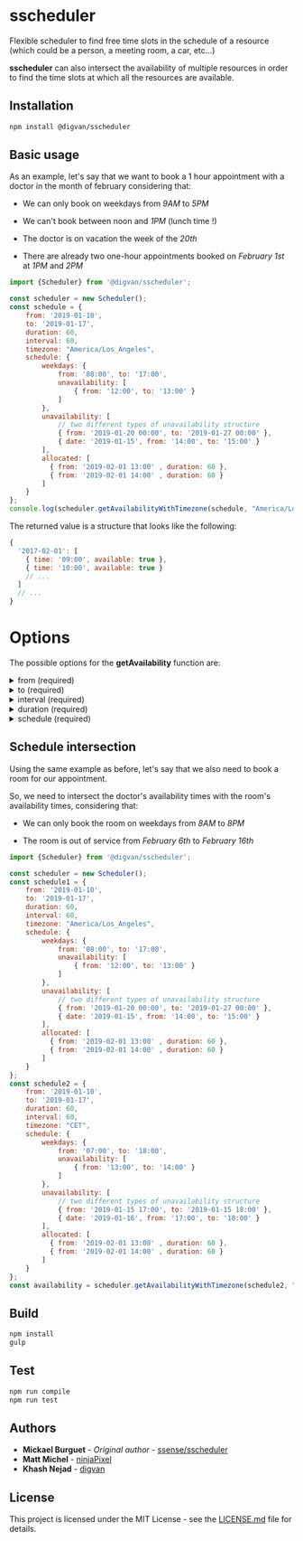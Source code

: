# sscheduler

Flexible scheduler to find free time slots in the schedule of a resource (which could be a person, a meeting room, a car, etc...)

**sscheduler** can also intersect the availability of multiple resources in order to find the time slots at which all the resources are available.

## Installation

```bash
npm install @digvan/sscheduler
```

## Basic usage

As an example, let's say that we want to book a 1 hour appointment with a doctor in the month of february considering that:

  * We can only book on weekdays from *9AM* to *5PM*

  * We can't book between noon and *1PM* (lunch time !)

  * The doctor is on vacation the week of the *20th*

  * There are already two one-hour appointments booked on *February 1st* at *1PM* and *2PM*

```javascript
import {Scheduler} from '@digvan/sscheduler';

const scheduler = new Scheduler();
const schedule = {
    from: '2019-01-10',
    to: '2019-01-17',
    duration: 60,
    interval: 60,
    timezone: "America/Los_Angeles",
    schedule: {
        weekdays: {
            from: '08:00', to: '17:00',
            unavailability: [
                { from: '12:00', to: '13:00' }
            ]
        },
        unavailability: [
            // two different types of unavailability structure
            { from: '2019-01-20 00:00', to: '2019-01-27 00:00' },
            { date: '2019-01-15', from: '14:00', to: '15:00' }
        ],
        allocated: [
          { from: '2019-02-01 13:00' , duration: 60 },
          { from: '2019-02-01 14:00' , duration: 60 }
        ]
    }
};
console.log(scheduler.getAvailabilityWithTimezone(schedule, "America/Los_Angeles"));

```

The returned value is a structure that looks like the following:

```js
{
  '2017-02-01': [
    { time: '09:00', available: true },
    { time: '10:00', available: true }
    // ...
  ]
  // ...
}
```

# Options

The possible options for the **getAvailability** function are:

<details>
 <summary>from (required)</summary>
 The start date for which we want to get availability times
</details>

<details>
 <summary>to (required)</summary>
 The end date for which we want to get availability times (exclusive)
</details>

<details>
 <summary>interval (required)</summary>
 The interval (in minutes) of the returned availability times.
 For example, a value of 15 would returns availability times such as *10:00*, *10:15*, *10:30*, *10:45*, etc..
</details>

<details>
 <summary>duration (required)</summary>
 The duration (in minutes) for which we need the resource.
</details>

<details>
 <summary>schedule (required)</summary>
 The schedule of the resource for each day of the week.

 Example:
 ```js
 {
   monday: {
     from: '09:00',
     to: '17:00',
     unavailability: [
       { from: '12:00', to: '13:00' }
     ]
   },
   custom_schedule: [
     { "date": "2017-01-23", "from": "12:00", "to": "17:00" },
   ]
 }
 ```
</details>

## Schedule intersection

Using the same example as before, let's say that we also need to book a room for our appointment.

So, we need to intersect the doctor's availability times with the room's availability times, considering that:

  * We can only book the room on weekdays from *8AM* to *8PM*

  * The room is out of service from *February 6th* to *February 16th*

```javascript
import {Scheduler} from '@digvan/sscheduler';

const scheduler = new Scheduler();
const schedule1 = {
    from: '2019-01-10',
    to: '2019-01-17',
    duration: 60,
    interval: 60,
    timezone: "America/Los_Angeles",
    schedule: {
        weekdays: {
            from: '08:00', to: '17:00',
            unavailability: [
                { from: '12:00', to: '13:00' }
            ]
        },
        unavailability: [
            // two different types of unavailability structure
            { from: '2019-01-20 00:00', to: '2019-01-27 00:00' },
            { date: '2019-01-15', from: '14:00', to: '15:00' }
        ],
        allocated: [
          { from: '2019-02-01 13:00' , duration: 60 },
          { from: '2019-02-01 14:00' , duration: 60 }
        ]
    }
};
const schedule2 = {
    from: '2019-01-10',
    to: '2019-01-17',
    duration: 60,
    interval: 60,
    timezone: "CET",
    schedule: {
        weekdays: {
            from: '07:00', to: '18:00',
            unavailability: [
                { from: '13:00', to: '14:00' }
            ]
        },
        unavailability: [
            // two different types of unavailability structure
            { from: '2019-01-15 17:00', to: '2019-01-15 18:00' },
            { date: '2019-01-16', from: '17:00', to: '18:00' }
        ],
        allocated: [
          { from: '2019-02-01 13:00' , duration: 60 },
          { from: '2019-02-01 14:00' , duration: 60 }
        ]
    }
};
const availability = scheduler.getAvailabilityWithTimezone(schedule2, "America/Los_Angeles");

```

## Build

```bash
npm install
gulp
```

## Test
```bash
npm run compile
npm run test
```

## Authors

* **Mickael Burguet** - *Original author* - [ssense/sscheduler](https://github.com/SSENSE/node-sscheduler)
* **Matt Michel** -  [ninjaPixel](https://www.ninjapixel.io)
* **Khash Nejad** -  [digvan](https://github.com/digvan/node-sscheduler)

## License

This project is licensed under the MIT License - see the [LICENSE.md](LICENSE.md) file for details.
